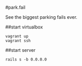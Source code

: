 #park.fail

See the biggest parking fails ever.

##start virtualbox
```
vagrant up
vagrant ssh
```

##start server
```
rails s -b 0.0.0.0
```

